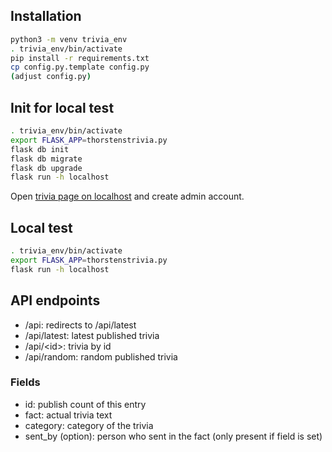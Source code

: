 ## Installation

```bash
python3 -m venv trivia_env
. trivia_env/bin/activate
pip install -r requirements.txt
cp config.py.template config.py
(adjust config.py)
```

## Init for local test

```bash
. trivia_env/bin/activate
export FLASK_APP=thorstenstrivia.py
flask db init
flask db migrate
flask db upgrade
flask run -h localhost
```
Open [trivia page on localhost](http://127.0.0.1:5000/\_\_install\_\_) and create admin account.

## Local test

```bash
. trivia_env/bin/activate
export FLASK_APP=thorstenstrivia.py
flask run -h localhost
```

## API endpoints

 * /api: redirects to /api/latest
 * /api/latest: latest published trivia
 * /api/\<id\>: trivia by id
 * /api/random: random published trivia

### Fields
* id: publish count of this entry
* fact: actual trivia text
* category: category of the trivia
* sent_by (option): person who sent in the fact (only present if field is set)
